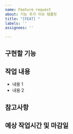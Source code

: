 ```yaml
---
name: Feature request
about: 기능 추가 이슈 템플릿
title: "[FEAT] "
labels: ''
assignees: ''

---
```


## 구현할 기능


## 작업 내용
- 내용 1
- 내용 2


## 참고사항


## 예상 작업시간 및 마감일
